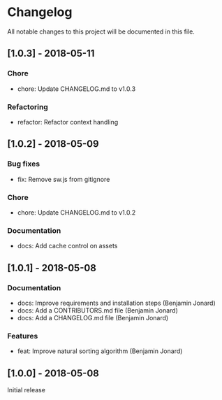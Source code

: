# Changelog
All notable changes to this project will be documented in this file.

## [1.0.3] - 2018-05-11
### Chore
* chore: Update CHANGELOG.md to v1.0.3

### Refactoring
* refactor: Refactor context handling

## [1.0.2] - 2018-05-09
### Bug fixes
* fix: Remove sw.js from gitignore

### Chore
* chore: Update CHANGELOG.md to v1.0.2

### Documentation
* docs: Add cache control on assets

## [1.0.1] - 2018-05-08
### Documentation
* docs: Improve requirements and installation steps (Benjamin Jonard)
* docs: Add a CONTRIBUTORS.md file (Benjamin Jonard)
* docs: Add a CHANGELOG.md file (Benjamin Jonard)

### Features
* feat: Improve natural sorting algorithm (Benjamin Jonard)

## [1.0.0] - 2018-05-08
Initial release
